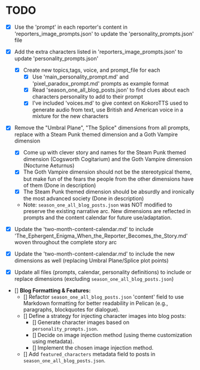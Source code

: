 # TODO

- [X] Use the 'prompt' in each reporter's content in 'reporters_image_prompts.json' to update the 'personality_prompts.json' file
- [X] Add the extra characters listed in 'reporters_image_prompts.json' to update 'personality_prompts.json'
  - [X] Create new topics,tags, voice, and prompt_file for each
    - [X] Use 'main_personality_prompt.md' and 'pixel_paradox_prompt.md' prompts as example format
    - [X] Read 'season_one_all_blog_posts.json' to find clues about each characters personality to add to their prompt
    - [X] I've included 'voices.md' to give context on KokoroTTS used to generate audio from text, use British and American voice in a mixture for the new characters

- [X] Remove the "Umbral Plane", "The Splice" dimensions from all prompts, replace with a Steam Punk themed dimension and a Goth Vampire dimension
  - [X] Come up with clever story and names for the Steam Punk themed dimension (Cogsworth Cogitarium) and the Goth Vampire dimension (Nocturne Aeturnus)
  - [X] The Goth Vampire dimension should not be the stereotypical theme, but make fun of the fears the people from the other dimensions have of them (Done in description)
  - [X] The Steam Punk themed dimension should be absurdly and ironically the most advanced society (Done in description)
  - Note: `season_one_all_blog_posts.json` was NOT modified to preserve the existing narrative arc. New dimensions are reflected in prompts and the content calendar for future use/adaptation.

- [X] Update the 'two-month-content-calendar.md' to include 'The_Ephergent_Enigma_When_the_Reporter_Becomes_the_Story.md' woven throughout the complete story arc
- [X] Update the 'two-month-content-calendar.md' to include the new dimensions as well (replacing Umbral Plane/Splice plot points)
- [X] Update all files (prompts, calendar, personality definitions) to include or replace dimensions (excluding `season_one_all_blog_posts.json`)

- [] **Blog Formatting & Features:**
  - [] Refactor `season_one_all_blog_posts.json` 'content' field to use Markdown formatting for better readability in Pelican (e.g., paragraphs, blockquotes for dialogue).
  - [] Define a strategy for injecting character images into blog posts:
    - [] Generate character images based on `personality_prompts.json`.
    - [] Decide on image injection method (using theme customization using metadata).
    - [] Implement the chosen image injection method.
  - [] Add `featured_characters` metadata field to posts in `season_one_all_blog_posts.json`.

